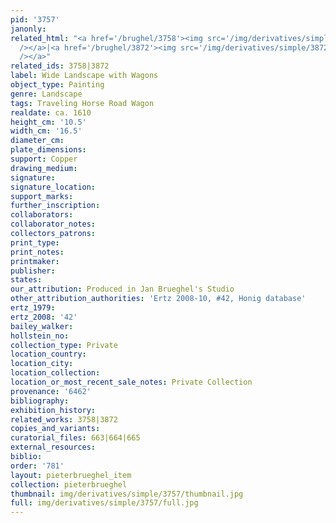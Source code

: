 ```yaml
---
pid: '3757'
janonly: 
related_html: "<a href='/brughel/3758'><img src='/img/derivatives/simple/3758/thumbnail.jpg'
  /></a>|<a href='/brughel/3872'><img src='/img/derivatives/simple/3872/thumbnail.jpg'
  /></a>"
related_ids: 3758|3872
label: Wide Landscape with Wagons
object_type: Painting
genre: Landscape
tags: Traveling Horse Road Wagon
realdate: ca. 1610
height_cm: '10.5'
width_cm: '16.5'
diameter_cm: 
plate_dimensions: 
support: Copper
drawing_medium: 
signature: 
signature_location: 
support_marks: 
further_inscription: 
collaborators: 
collaborator_notes: 
collectors_patrons: 
print_type: 
print_notes: 
printmaker: 
publisher: 
states: 
our_attribution: Produced in Jan Brueghel's Studio
other_attribution_authorities: 'Ertz 2008-10, #42, Honig database'
ertz_1979: 
ertz_2008: '42'
bailey_walker: 
hollstein_no: 
collection_type: Private
location_country: 
location_city: 
location_collection: 
location_or_most_recent_sale_notes: Private Collection
provenance: '6462'
bibliography: 
exhibition_history: 
related_works: 3758|3872
copies_and_variants: 
curatorial_files: 663|664|665
external_resources: 
biblio: 
order: '781'
layout: pieterbrueghel_item
collection: pieterbrueghel
thumbnail: img/derivatives/simple/3757/thumbnail.jpg
full: img/derivatives/simple/3757/full.jpg
---
```

